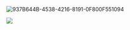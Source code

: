 ![937B644B-4538-4216-8191-0F800F551094](https://github.com/vampaku/vampaku/assets/139192960/c3011c65-1ee4-46c3-9636-68faac591e48)



![](https://komarev.com/ghpvc/?username=vampaku&label=VIEWERS&color=red&style=for-the-badge&base=400)
ㅤ 
